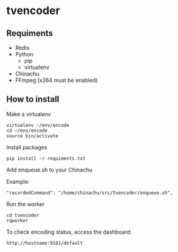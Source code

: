 # tvencoder

Requiments
-----------------

* Redis
* Python
  * pip
  * virtualenv
* Chinachu
* FFmpeg (x264 must be enabled)

How to install
--------------------

Make a virtualenv

```
virtualenv ~/env/encode
cd ~/env/encode
source bin/activate
```

Install packages

```
pip install -r requiments.txt
```

Add enqueue.sh to your Chinachu

Example:

```
"recordedCommand": "/home/chinachu/src/tvencoder/enqueue.sh",
```

Run the worker

```
cd tvencoder
rqworker
```

To check encoding status, access the dashboard:

```
http://hostname:9181/default
```
